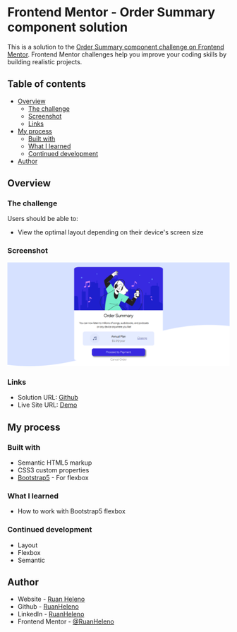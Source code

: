 # Frontend Mentor - Order Summary component solution

This is a solution to the [Order Summary component challenge on Frontend Mentor](https://www.frontendmentor.io/challenges/order-summary-component-QlPmajDUj). Frontend Mentor challenges help you improve your coding skills by building realistic projects. 

## Table of contents

- [Overview](#overview)
  - [The challenge](#the-challenge)
  - [Screenshot](#screenshot)
  - [Links](#links)
- [My process](#my-process)
  - [Built with](#built-with)
  - [What I learned](#what-i-learned)
  - [Continued development](#continued-development)
- [Author](#author)

## Overview

### The challenge

Users should be able to:

- View the optimal layout depending on their device's screen size

### Screenshot

![Project](./images/project.png)

### Links

- Solution URL: [Github](https://github.com/RuanHeleno/FrontEndMentor)
- Live Site URL: [Demo](https://frontendmentorchallengesrh.netlify.app)

## My process

### Built with

- Semantic HTML5 markup
- CSS3 custom properties
- [Bootstrap5](https://getbootstrap.com) - For flexbox

### What I learned

- How to work with Bootstrap5 flexbox

### Continued development

- Layout
- Flexbox
- Semantic
## Author

- Website - [Ruan Heleno](ruanheleno.github.io)
- Github - [RuanHeleno](https://www.github.com/RuanHeleno)
- LinkedIn - [RuanHeleno](https://www.linkedin.com/in/ruanheleno/)
- Frontend Mentor - [@RuanHeleno](https://www.frontendmentor.io/profile/RuanHeleno)